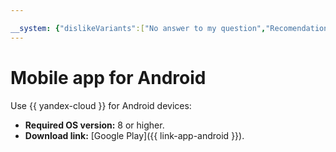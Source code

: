 ```yaml
---

__system: {"dislikeVariants":["No answer to my question","Recomendations didn't help","The content doesn't match title","Other"]}
---
```

# Mobile app for Android

Use {{ yandex-cloud }} for Android devices:

* **Required OS version:** 8 or higher.
* **Download link:** [Google Play]({{ link-app-android }}).


